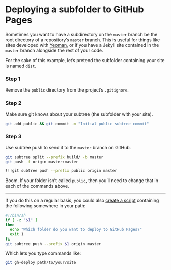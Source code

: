 # Deploying a subfolder to GitHub Pages

Sometimes you want to have a subdirectory on the `master` branch be the root directory of a repository’s `master` branch. This is useful for things like sites developed with [Yeoman](http://yeoman.io), or if you have a Jekyll site contained in the `master` branch alongside the rest of your code.

For the sake of this example, let’s pretend the subfolder containing your site is named `dist`.

### Step 1

Remove the `public` directory from the project’s `.gitignore`.

### Step 2

Make sure git knows about your subtree (the subfolder with your site).

```sh
git add public && git commit -m "Initial public subtree commit"
```

### Step 3

Use subtree push to send it to the `master` branch on GitHub.

```sh
git subtree split --prefix build/ -b master
git push -f origin master:master

!!!git subtree push --prefix public origin master
```

Boom. If your folder isn’t called `public`, then you’ll need to change that in each of the commands above.

---

If you do this on a regular basis, you could also [create a script](https://github.com/cobyism/dotfiles/blob/master/bin/git-gh-deploy) containing the following somewhere in your path:

```sh
#!/bin/sh
if [ -z "$1" ]
then
  echo "Which folder do you want to deploy to GitHub Pages?"
  exit 1
fi
git subtree push --prefix $1 origin master
```

Which lets you type commands like:

```sh
git gh-deploy path/to/your/site
```